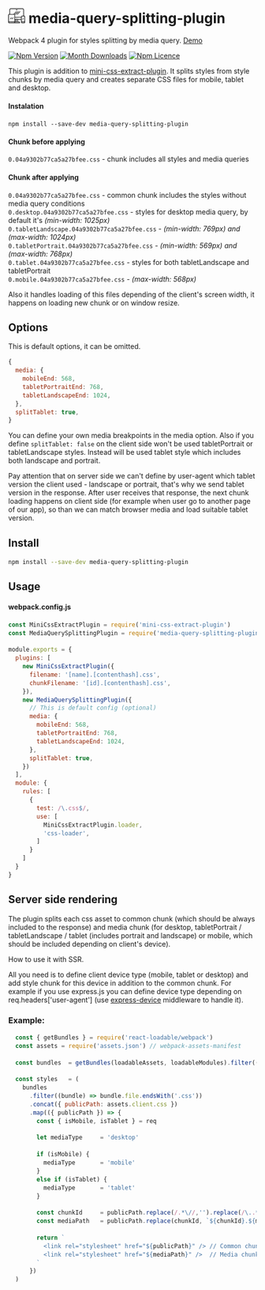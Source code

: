 # <img src="./images/logo.png" height="30" /> media-query-splitting-plugin
Webpack 4 plugin for styles splitting by media query.
[Demo](https://mediaquerysplittingdemo.firebaseapp.com/)

[![Npm Version](https://badge.fury.io/js/media-query-splitting-plugin.svg)](https://www.npmjs.com/package/media-query-splitting-plugin)
[![Month Downloads](https://img.shields.io/npm/dm/media-query-splitting-plugin.svg)](http://npm-stat.com/charts.html?package=media-query-splitting-plugin)
[![Npm Licence](https://img.shields.io/npm/l/media-query-splitting-plugin.svg)](https://www.npmjs.com/package/media-query-splitting-plugin)

This plugin is addition to [mini-css-extract-plugin](https://github.com/webpack-contrib/mini-css-extract-plugin). It splits styles from style chunks by media query and creates separate CSS files for mobile, tablet and desktop.

#### Instalation
`npm install --save-dev media-query-splitting-plugin`

#### Chunk before applying
`0.04a9302b77ca5a27bfee.css` - chunk includes all styles and media queries

#### Chunk after applying
`0.04a9302b77ca5a27bfee.css` - common chunk includes the styles without media query conditions<br/>
`0.desktop.04a9302b77ca5a27bfee.css` - styles for desktop media query, by default it's *(min-width: 1025px)*<br/>
`0.tabletLandscape.04a9302b77ca5a27bfee.css` - *(min-width: 769px) and (max-width: 1024px)*<br/>
`0.tabletPortrait.04a9302b77ca5a27bfee.css` - *(min-width: 569px) and (max-width: 768px)*<br/>
`0.tablet.04a9302b77ca5a27bfee.css` - styles for both tabletLandscape and tabletPortrait<br/>
`0.mobile.04a9302b77ca5a27bfee.css` - *(max-width: 568px)*<br/>


Also it handles loading of this files depending of the client's screen width, it happens on loading new chunk or on window resize. 



## Options
This is default options, it can be omitted.

```js
{
  media: {
    mobileEnd: 568,
    tabletPortraitEnd: 768,
    tabletLandscapeEnd: 1024,
  },
  splitTablet: true,
}
```
You can define your own media breakpoints in the media option.
Also if you define `splitTablet: false` on the client side won't be used tabletPortrait or tabletLandscape styles. Instead will be used tablet style which includes both landscape and portrait.

Pay attention that on server side we can't define by user-agent which tablet version the client used - landscape or portrait, that's why we send tablet version in the response. After user receives that response, the next chunk loading happens on client side (for example when user go to another page of our app), so than we can match browser media and load suitable tablet version.




## Install

```bash
npm install --save-dev media-query-splitting-plugin
```


## Usage

#### webpack.config.js
```js
const MiniCssExtractPlugin = require('mini-css-extract-plugin')
const MediaQuerySplittingPlugin = require('media-query-splitting-plugin')

module.exports = {
  plugins: [
    new MiniCssExtractPlugin({
      filename: '[name].[contenthash].css',
      chunkFilename: '[id].[contenthash].css',
    }),
    new MediaQuerySplittingPlugin({
      // This is default config (optional)
      media: {
        mobileEnd: 568,
        tabletPortraitEnd: 768,
        tabletLandscapeEnd: 1024,
      },
      splitTablet: true,
    })
  ],
  module: {
    rules: [
      {
        test: /\.css$/,
        use: [
          MiniCssExtractPlugin.loader,
          'css-loader',
        ]
      }
    ]
  }
}
```

## Server side rendering
The plugin splits each css asset to common chunk (which should be always included to the response) and media chunk (for desktop, tabletPortrait / tabletLandscape / tablet (includes portrait and landscape) or mobile, which should be included depending on client's device).

How to use it with SSR.

All you need is to define client device type (mobile, tablet or desktop) and add style chunk for this device in addition to  the common chunk. For example if you use express.js you can define device type depending on req.headers\['user-agent'\] (use [express-device](https://github.com/rguerreiro/express-device) middleware to handle it).

### Example:
```js
  const { getBundles } = require('react-loadable/webpack')
  const assets = require('assets.json') // webpack-assets-manifest

  const bundles  = getBundles(loadableAssets, loadableModules).filter(({ file }) => !/map$/.test(file))

  const styles   = (
    bundles
      .filter((bundle) => bundle.file.endsWith('.css'))
      .concat({ publicPath: assets.client.css })
      .map(({ publicPath }) => {
        const { isMobile, isTablet } = req

        let mediaType     = 'desktop'

        if (isMobile) {
          mediaType       = 'mobile'
        }
        else if (isTablet) {
          mediaType       = 'tablet'
        }

        const chunkId     = publicPath.replace(/.*\//,'').replace(/\..*/, '')
        const mediaPath   = publicPath.replace(chunkId, `${chunkId}.${mediaType}`)

        return `
          <link rel="stylesheet" href="${publicPath}" /> // Common chunk (0.04a9302b77ca5a27bfee.css)
          <link rel="stylesheet" href="${mediaPath}" />  // Media chunk  (0.${mediaType}.04a9302b77ca5a27bfee.css)
        `
      })
  )

```
